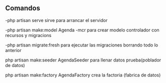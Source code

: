 ## Comandos

-php artisan serve
sirve para arrancar el servidor

-php artisan make:model Agenda -mcr
para crear modelo controlador con recursos y migracions

-php artisan migrate:fresh
para ejecutar las migraciones borrando todo lo anterior

php artisan make:seeder AgendaSeeder
para llenar datos prueba(poblador de datos)

php artisan make:factory  AgendaFactory
crea la factoria (fabrica de datos)
